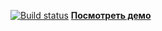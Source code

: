 [![Build status](https://ci.appveyor.com/api/projects/status/058q740te4tui8x5?svg=true)](https://ci.appveyor.com/project/SergeiZelenkov/testing)
**[Посмотреть демо](https://sergeizelenkov.github.io/testing/)**

